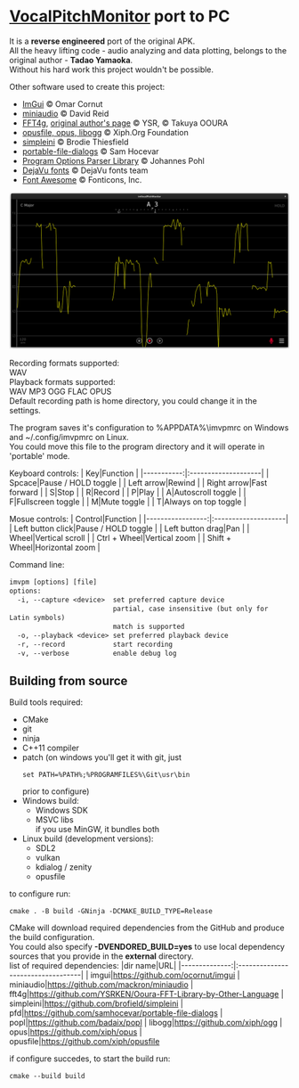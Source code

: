 # [VocalPitchMonitor](https://play.google.com/store/apps/details?id=com.tadaoyamaoka.vocalpitchmonitor) port to PC
It is a **reverse engineered** port of the original APK.  
All the heavy lifting code - audio analyzing and data plotting, belongs to the original author - **Tadao Yamaoka**.  
Without his hard work this project wouldn't be possible.

Other software used to create this project:
 * [ImGui](https://github.com/ocornut/imgui) © Omar Cornut
 * [miniaudio](https://miniaud.io) © David Reid
 * [FFT4g](https://github.com/YSRKEN/Ooura-FFT-Library-by-Other-Language), [original author's page](http://www.kurims.kyoto-u.ac.jp/~ooura/fft.html) © YSR, © Takuya OOURA
 * [opusfile, opus, libogg](https://xiph.org) © Xiph.Org Foundation
 * [simpleini](https://github.com/brofield/simpleini) © Brodie Thiesfield
 * [portable-file-dialogs](https://github.com/samhocevar/portable-file-dialogs) © Sam Hocevar
 * [Program Options Parser Library](https://github.com/badaix/popl) © Johannes Pohl
 * [DejaVu fonts](https://dejavu-fonts.github.io) © DejaVu fonts team
 * [Font Awesome](https://fontawesome.com) © Fonticons, Inc.

![Main window](imvpm.png "Main window")

Recording formats supported:  
WAV  
Playback formats supported:  
WAV MP3 OGG FLAC OPUS  
Default recording path is home directory, you could change it in the settings.  

The program saves it's configuration to %APPDATA%\imvpmrc on Windows and ~/.config/imvpmrc on Linux.  
You could move this file to the program directory and it will operate in 'portable' mode.

Keyboard controls:
|         Key|Function             |
|-----------:|:--------------------|
|      Spcace|Pause / HOLD toggle  |
|  Left arrow|Rewind               |
| Right arrow|Fast forward         |
|           S|Stop                 |
|           R|Record               |
|           P|Play                 |
|           A|Autoscroll toggle    |
|           F|Fullscreen toggle    |
|           M|Mute toggle          |
|           T|Always on top toggle |

Mosue controls:
|           Control|Function             |
|-----------------:|:--------------------|
| Left button click|Pause / HOLD toggle  |
|  Left button drag|Pan                  |
|             Wheel|Vertical scroll      |
|      Ctrl + Wheel|Vertical zoom        |
|     Shift + Wheel|Horizontal zoom      |

Command line:  
```
imvpm [options] [file]
options:
  -i, --capture <device>  set preferred capture device
                          partial, case insensitive (but only for Latin symbols)
                          match is supported
  -o, --playback <device> set preferred playback device
  -r, --record            start recording
  -v, --verbose           enable debug log
```

## Building from source
Build tools required:  
 * CMake
 * git
 * ninja
 * C++11 compiler
 * patch (on windows you'll get it with git, just
   ```
   set PATH=%PATH%;%PROGRAMFILES%\Git\usr\bin
   ```
   prior to configure)
 * Windows build:
   * Windows SDK
   * MSVC libs  
     if you use MinGW, it bundles both
 * Linux build (development versions):
   * SDL2
   * vulkan
   * kdialog / zenity
   * opusfile

to configure run:
```
cmake . -B build -GNinja -DCMAKE_BUILD_TYPE=Release
```
CMake will download required dependencies from the GitHub and produce the build configuration.  
You could also specify **-DVENDORED_BUILD=yes** to use local dependency sources
that you provide in the **external** directory.  
list of required dependencies:
|dir name|URL|
|--------------:|:----------------------------------|
|          imgui|https://github.com/ocornut/imgui
|      miniaudio|https://github.com/mackron/miniaudio
|          fft4g|https://github.com/YSRKEN/Ooura-FFT-Library-by-Other-Language
|      simpleini|https://github.com/brofield/simpleini
|            pfd|https://github.com/samhocevar/portable-file-dialogs
|           popl|https://github.com/badaix/popl
|         libogg|https://github.com/xiph/ogg
|           opus|https://github.com/xiph/opus
|       opusfile|https://github.com/xiph/opusfile

if configure succedes, to start the build run:
```
cmake --build build
```

